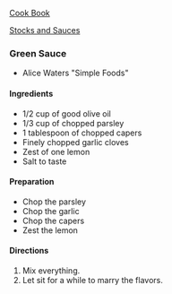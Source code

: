 [Cook Book](https://github.com/vmsmith/CookBook/blob/master/README.md)

[Stocks and Sauces](https://github.com/vmsmith/CookBook/blob/master/stocks_sauces.md)

### Green Sauce  
* Alice Waters "Simple Foods"  

#### Ingredients  

* 1/2 cup of good olive oil  
* 1/3 cup of chopped parsley  
* 1 tablespoon of chopped capers 
* Finely chopped garlic cloves  
* Zest of one lemon  
* Salt to taste  

#### Preparation  

* Chop the parsley  
* Chop the garlic  
* Chop the capers  
* Zest the lemon  

#### Directions  

1. Mix everything.
2. Let sit for a while to marry the flavors.  
